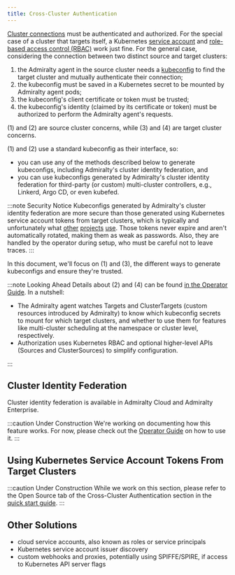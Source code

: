 ```yaml
---
title: Cross-Cluster Authentication
---
```


[Cluster connections](./topologies.md#cluster-connections) must be authenticated and authorized. For the special case of a cluster that targets itself, a Kubernetes [service account](https://kubernetes.io/docs/tasks/configure-pod-container/configure-service-account/) and [role-based access control (RBAC)](https://kubernetes.io/docs/reference/access-authn-authz/rbac/) work just fine. For the general case, considering the connection between two distinct source and target clusters:

1. the Admiralty agent in the source cluster needs a [kubeconfig](https://kubernetes.io/docs/concepts/configuration/organize-cluster-access-kubeconfig/) to find the target cluster and mutually authenticate their connection;
1. the kubeconfig must be saved in a Kubernetes secret to be mounted by Admiralty agent pods;
1. the kubeconfig's client certificate or token must be trusted;
1. the kubeconfig's identity (claimed by its certificate or token) must be authorized to perform the Admiralty agent's requests.

(1) and (2) are source cluster concerns, while (3) and (4) are target cluster concerns.

(1) and (2) use a standard kubeconfig as their interface, so:

- you can use any of the methods described below to generate kubeconfigs, including Admiralty's cluster identity federation, and
- you can use kubeconfigs generated by Admiralty's cluster identity federation for third-party (or custom) multi-cluster controllers, e.g., Linkerd, Argo CD, or even kubefed.

:::note Security Notice
Kubeconfigs generated by Admiralty's cluster identity federation are more secure than those generated using Kubernetes service account tokens from target clusters, which is typically and unfortunately what [other](https://linkerd.io/2/tasks/installing-multicluster/#step-2-link-the-clusters) [projects](https://argoproj.github.io/argo-cd/getting_started/#5-register-a-cluster-to-deploy-apps-to-optional) [use](https://github.com/kubernetes-sigs/kubefed/blob/master/docs/cluster-registration.md#joining-clusters). Those tokens never expire and aren't automatically rotated, making them as weak as passwords. Also, they are handled by the operator during setup, who must be careful not to leave traces.
:::

In this document, we'll focus on (1) and (3), the different ways to generate kubeconfigs and ensure they're trusted.

:::note Looking Ahead
Details about (2) and (4) can be found [in the Operator Guide](../operator_guide/scheduling.md). In a nutshell:

- The Admiralty agent watches Targets and ClusterTargets (custom resources introduced by Admiralty) to know which kubeconfig secrets to mount for which target clusters, and whether to use them for features like multi-cluster scheduling at the namespace or cluster level, respectively.
- Authorization uses Kubernetes RBAC and optional higher-level APIs (Sources and ClusterSources) to simplify configuration.

:::

## Cluster Identity Federation

Cluster identity federation is available in Admiralty Cloud and Admiralty Enterprise.

:::caution Under Construction
We're working on documenting how this feature works. For now, please check out the [Operator Guide](../operator_guide/authentication.md) on how to use it.
:::

## Using Kubernetes Service Account Tokens From Target Clusters

:::caution Under Construction
While we work on this section, please refer to the Open Source tab of the Cross-Cluster Authentication section in the [quick start guide](../quick_start.md#cross-cluster-authentication).
:::

## Other Solutions

- cloud service accounts, also known as roles or service principals
- Kubernetes service account issuer discovery
- custom webhooks and proxies, potentially using SPIFFE/SPIRE, if access to Kubernetes API server flags
